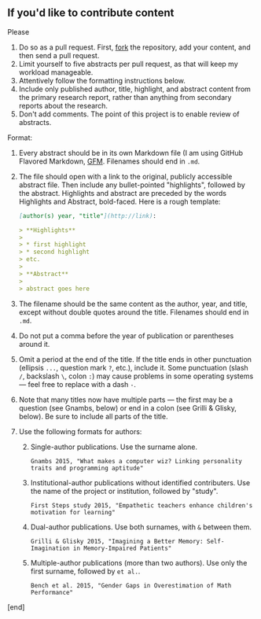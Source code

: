 ## If you'd like to contribute content

Please

 1. Do so as a pull request. First, [fork](https://help.github.com/articles/fork-a-repo/) the repository, add your content, and then send a pull request.
 1. Limit yourself to five abstracts per pull request, as that will keep my workload manageable.
 1. Attentively follow the formatting instructions below.
 1. Include only published author, title, highlight, and abstract content from the primary research report, rather than anything from secondary reports about the research.
 1. Don't add comments. The point of this project is to enable review of abstracts.

Format:

 1. Every abstract should be in its own Markdown file (I am using GitHub Flavored Markdown, [GFM](https://help.github.com/articles/github-flavored-markdown/). Filenames should end in `.md`.
 1. The file should open with a link to the original, publicly accessible abstract file. Then include any bullet-pointed "highlights", followed by the abstract. Highlights and abstract are preceded by the words Highlights and Abstract, bold-faced. Here is a rough template:


    ```md
    [author(s) year, "title"](http://link):
    
    > **Highlights**
    > 
    > * first highlight
    > * second highlight
    > etc.
    >
    > **Abstract**
    >
    > abstract goes here
    ```
 
 1. The filename should be the same content as the author, year, and title, except without double quotes around the title. Filenames should end in `.md`.
 1. Do not put a comma before the year of publication or parentheses around it.
 1. Omit a period at the end of the title. If the title ends in other punctuation (ellipsis `...`, question mark `?`, etc.), include it. Some punctuation (slash `/`, backslash `\`, colon `:`) may cause problems in some operating systems — feel free to replace with a dash `-`.
 1. Note that many titles now have multiple parts — the first may be a question (see Gnambs, below) or end in a colon (see Grilli & Glisky, below). Be sure to include all parts of the title.
 1. Use the following formats for authors:

    2. Single-author publications. Use the surname alone.

       ```text
       Gnambs 2015, "What makes a computer wiz? Linking personality traits and programming aptitude"
       ```

    2. Institutional-author publications without identified contributers. Use the name of the project or institution, followed by "study".

       ```text
       First Steps study 2015, "Empathetic teachers enhance children's motivation for learning"
       ```

    2. Dual-author publications. Use both surnames, with `&` between them.

       ```text
       Grilli & Glisky 2015, "Imagining a Better Memory: Self-Imagination in Memory-Impaired Patients"
       ```

    2. Multiple-author publications (more than two authors). Use only the first surname, followed by `et al.`.

       ```text
       Bench et al. 2015, "Gender Gaps in Overestimation of Math Performance"
       ```

[end]
